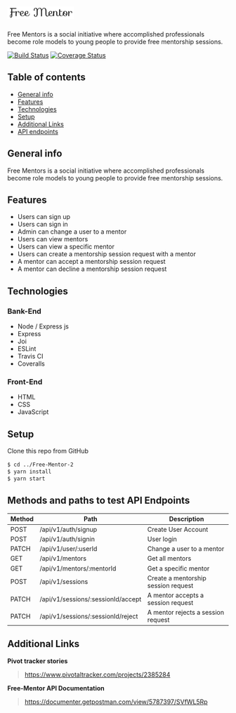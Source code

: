 # <a href="#"><img src="app/public/img/Capture.PNG" title="FVCproductions" alt="FVCproductions" width="30%"></a>
Free Mentors is a social initiative where accomplished professionals become role models to 
young people to provide free mentorship sessions.

[![Build Status](https://travis-ci.org/Mbonigabay/Free-Mentor-2.svg?branch=develop)](https://travis-ci.org/Mbonigabay/Free-Mentor-2)
[![Coverage Status](https://coveralls.io/repos/github/Mbonigabay/Free-Mentor-2/badge.svg?branch=develop)](https://coveralls.io/github/Mbonigabay/Free-Mentor-2?branch=develop)

## Table of contents
* [General info](#general-info)
* [Features](#features)
* [Technologies](#technologies)
* [Setup](#setup)
* [Additional Links](#additional-links)
* [API endpoints](#additional-links)

## General info
Free Mentors is a social initiative where accomplished professionals become role models to
young people to provide free mentorship sessions.

## Features
* Users can sign up
* Users can sign in
* Admin can change a user to a mentor
* Users can view mentors
* Users can view a specific mentor
* Users can create a mentorship session request with a mentor
* A mentor can accept a mentorship session request
* A mentor can decline a mentorship session request

## Technologies
### Bank-End
* Node / Express js
* Express
* Joi
* ESLint
* Travis CI
* Coveralls
### Front-End
* HTML
* CSS
* JavaScript
	
## Setup
Clone this repo from GitHub 

```
$ cd ../Free-Mentor-2
$ yarn install
$ yarn start
```

## Methods and paths to test API Endpoints
| Method      | Path                                                           | Description                          |
|-------------|----------------------------------------------------------------|--------------------------------------|
| POST        | /api/v1/auth/signup                                            | Create User Account                  |
| POST        | /api/v1/auth/signin                                            | User login                           |
| PATCH       | /api/v1/user/:userId                                           | Change a user to a mentor            |
| GET         | /api/v1/mentors                                                | Get all mentors                      |
| GET         | /api/v1/mentors/:mentorId                                      | Get a specific mentor                |
| POST        | /api/v1/sessions                                               | Create a mentorship session request  |
| PATCH       | /api/v1/sessions/:sessionId/accept                             | A mentor accepts a session request   |
| PATCH       | /api/v1/sessions/:sessionId/reject                             | A mentor rejects a session request   |


## Additional Links
**Pivot tracker stories**

> https://www.pivotaltracker.com/projects/2385284

**Free-Mentor API Documentation**

> https://documenter.getpostman.com/view/5787397/SVfWL5Rp


